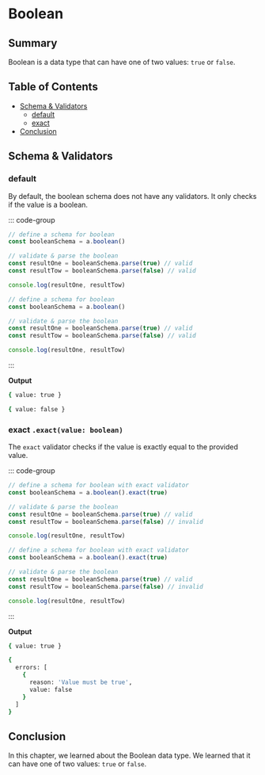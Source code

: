 # Boolean

## Summary

Boolean is a data type that can have one of two values: `true` or `false`.

## Table of Contents

- [Schema & Validators](#schema--validators)
  - [default](#default)
  - [exact](#exact)
- [Conclusion](#conclusion)

## Schema & Validators

### default

By default, the boolean schema does not have any validators. It only checks if the value is a boolean.

::: code-group

```typescript
// define a schema for boolean
const booleanSchema = a.boolean()

// validate & parse the boolean
const resultOne = booleanSchema.parse(true) // valid
const resultTow = booleanSchema.parse(false) // valid

console.log(resultOne, resultTow)
```

```javascript
// define a schema for boolean
const booleanSchema = a.boolean()

// validate & parse the boolean
const resultOne = booleanSchema.parse(true) // valid
const resultTow = booleanSchema.parse(false) // valid

console.log(resultOne, resultTow)
```

:::

**Output**

```bash
{ value: true }

{ value: false }
```

### exact `.exact(value: boolean)`

The `exact` validator checks if the value is exactly equal to the provided value.

::: code-group

```typescript
// define a schema for boolean with exact validator
const booleanSchema = a.boolean().exact(true)

// validate & parse the boolean
const resultOne = booleanSchema.parse(true) // valid
const resultTow = booleanSchema.parse(false) // invalid

console.log(resultOne, resultTow)
```

```javascript
// define a schema for boolean with exact validator
const booleanSchema = a.boolean().exact(true)

// validate & parse the boolean
const resultOne = booleanSchema.parse(true) // valid
const resultTow = booleanSchema.parse(false) // invalid

console.log(resultOne, resultTow)
```

:::

**Output**

```bash
{ value: true }

{
  errors: [
    {
      reason: 'Value must be true',
      value: false
    }
  ]
}
```

## Conclusion

In this chapter, we learned about the Boolean data type. We learned that it can have one of two values: `true` or `false`.

